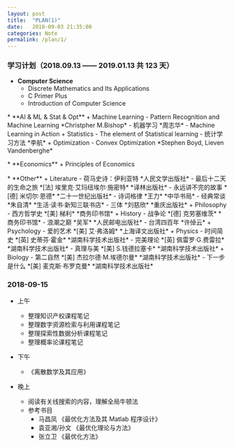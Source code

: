 ```yaml
---
layout: post
title:  "PLAN(1)"
date:   2018-09-03 21:35:00
categories: Note
permalink: /plan/1/
---
```


### 学习计划（2018.09.13 —— 2019.01.13 共 123 天）

* **Computer Science**
	+ Discrete Mathematics and Its Applications
	+ C Primer Plus
	+ Introduction of Computer Science
<p> </p>
* **AI & ML & Stat & Opt**
	+ Machine Learning
		- Pattern Recognition and Machine Learning *Christpher M.Bishop*
		- 机器学习 *周志华*
		- Machine Learning in Action
	+ Statistics
		- The element of Statistical learning
	    - 统计学习方法 *李航*
	+ Optimization
		- Convex Optimization *Stephen Boyd, Lieven Vandenberghe*
<p> </p>
* **Economics**
	+ Principles of Economics 
<p> </p>
* **Other**
	+ Literature   
		- 荷马史诗：伊利亚特 *人民文学出版社*
		- 最后十二天的生命之旅 *[法] 埃里克·艾玛纽埃尔·施密特* *译林出版社*
		- 永远讲不完的故事 *[德] 米切尔·恩德* *二十一世纪出版社*
		- 诗词格律 *王力* *中华书局*
		- 经典常谈 *朱自清* *生活·读书·新知三联书店*
		- 三体 *刘慈欣* *重庆出版社*
	+ Philosophy
		- 西方哲学史 *[美] 梯利* *商务印书馆*
	+ History
		- 战争论 *[德] 克劳塞维茨* *商务印书馆*
		- 浪潮之巅 *吴军* *人民邮电出版社*
		- 台湾四百年 *许倬云*
	+ Psychology
		- 爱的艺术 *[美] 艾·弗洛姆* *上海译文出版社*
	+ Physics
		- 时间简史 *[英] 史蒂芬·霍金* *湖南科学技术出版社*
		- 完美理论 *[英] 佩雷罗·G.费雷拉* *湖南科学技术出版社*
		- 真理与美 *[美] S.钱德拉塞卡* *湖南科学技术出版社*
	+ Biology
		- 第二自然 *[美] 杰拉尔德·M.埃德尔曼* *湖南科学技术出版社*
		- 下一步是什么 *[美] 麦克斯·布罗克曼* *湖南科学技术出版社*

		
### 2018-09-15

* 上午	
	+ 整理知识产权课程笔记
	+ 整理数字资源检索与利用课程笔记
	+ 整理探索性数据分析课程笔记
	+ 整理概率论课程笔记
	
* 下午	
	+ 《离散数学及其应用》

* 晚上
	+ 阅读有关线搜索的内容，理解全局牛顿法
	+ 参考书目
		- 马昌凤 《最优化方法及其 Matlab 程序设计》
		- 袁亚湘/孙文 《最优化理论与方法》
		- 张立卫 《最优化方法》